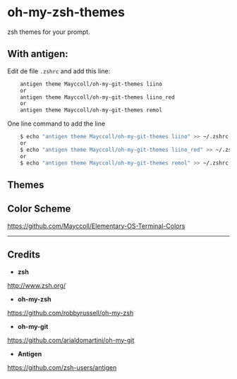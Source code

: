 oh-my-zsh-themes
================

zsh themes for your prompt. 

## With antigen:

Edit de file ```.zshrc``` and add this line:

```bash
    antigen theme Mayccoll/oh-my-git-themes liino
    or
    antigen theme Mayccoll/oh-my-git-themes liino_red
    or
    antigen theme Mayccoll/oh-my-git-themes remol
```

One line command to add the line

```bash
    $ echo "antigen theme Mayccoll/oh-my-git-themes liino" >> ~/.zshrc
    or
    $ echo "antigen theme Mayccoll/oh-my-git-themes liino_red" >> ~/.zshrc
    or
    $ echo "antigen theme Mayccoll/oh-my-git-themes remol" >> ~/.zshrc
```

## Themes


## Color Scheme

https://github.com/Mayccoll/Elementary-OS-Terminal-Colors


---------------------------

## Credits

- **zsh**

http://www.zsh.org/

- **oh-my-zsh**

https://github.com/robbyrussell/oh-my-zsh

- **oh-my-git**

https://github.com/arialdomartini/oh-my-git

- **Antigen**

https://github.com/zsh-users/antigen
